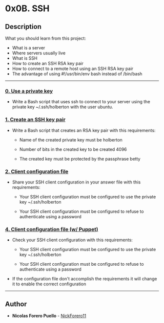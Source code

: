 # 0x0B. SSH

## Description

What you should learn from this project:

* What is a server
* Where servers usually live
* What is SSH
* How to create an SSH RSA key pair
* How to connect to a remote host using an SSH RSA key pair
* The advantage of using  #!/usr/bin/env bash instead of /bin/bash

---

### [0. Use a private key](./0-use_a_private_key)

* Write a Bash script that uses ssh to connect to your server using the private key ~/.ssh/holberton with the user ubuntu.

### [1. Create an SSH key pair](./1-create_ssh_key_pair)

* Write a Bash script that creates an RSA key pair with this requirements:

  * Name of the created private key must be holberton

  * Number of bits in the created key to be created 4096

  * The created key must be protected by the passphrase betty

### [2. Client configuration file](./2-ssh_config)

* Share your SSH client configuration in your answer file with this requirements:

  * Your SSH client configuration must be configured to use the private key ~/.ssh/holberton

  * Your SSH client configuration must be configured to refuse to authenticate using a password

### [4. Client configuration file (w/ Puppet)](./4-puppet_ssh_config.pp)

* Check your SSH client configuration with this requirements:

  * Your SSH client configuration must be configured to use the private key ~/.ssh/holberton

  * Your SSH client configuration must be configured to refuse to authenticate using a password

* If the configuration file don't accomplish the requirements it will change it to enable the correct configuration

---

## Author

* **Nicolas Forero Puello** - [NickForero11](https://github.com/NickForero11)
